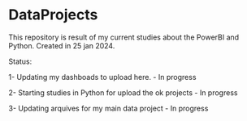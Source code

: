 # DataProjects
This repository is result of my current studies about the PowerBI and Python.  Created in 25 jan 2024.

Status:

1- Updating my dashboads to upload here. - In progress

2- Starting studies in Python for upload the ok projects - In progress

3- Updating arquives for my main data project - In progress
